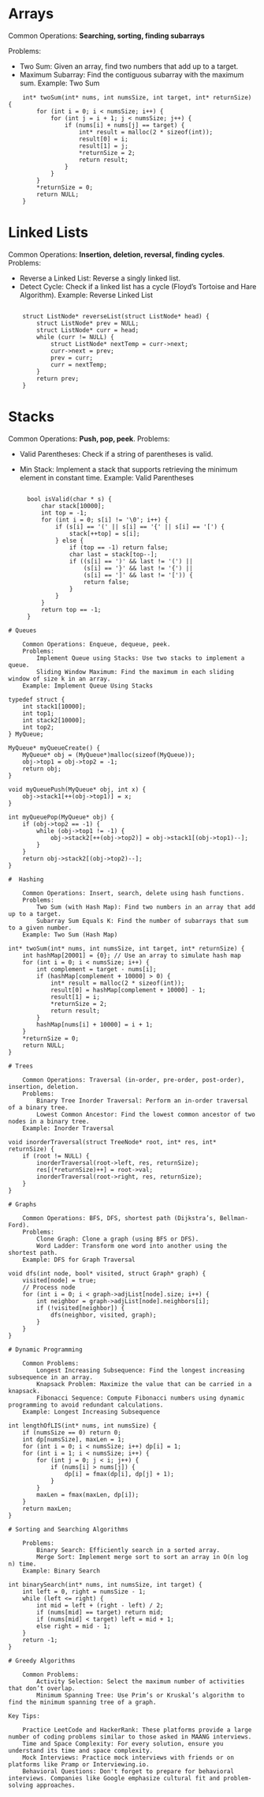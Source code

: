 # Arrays
Common Operations:   **Searching, sorting, finding subarrays**

Problems:
-  Two Sum: Given an array, find two numbers that add up to a target.
-  Maximum Subarray: Find the contiguous subarray with the maximum sum.
Example: Two Sum
```
    int* twoSum(int* nums, int numsSize, int target, int* returnSize) {
        for (int i = 0; i < numsSize; i++) {
            for (int j = i + 1; j < numsSize; j++) {
                if (nums[i] + nums[j] == target) {
                    int* result = malloc(2 * sizeof(int));
                    result[0] = i;
                    result[1] = j;
                    *returnSize = 2;
                    return result;
                }
            }
        }
        *returnSize = 0;
        return NULL;
    }
```
# Linked Lists

Common Operations: **Insertion, deletion, reversal, finding cycles**.
Problems:
-  Reverse a Linked List: Reverse a singly linked list.
-  Detect Cycle: Check if a linked list has a cycle (Floyd’s Tortoise and Hare Algorithm).
Example: Reverse Linked List

```

    struct ListNode* reverseList(struct ListNode* head) {
        struct ListNode* prev = NULL;
        struct ListNode* curr = head;
        while (curr != NULL) {
            struct ListNode* nextTemp = curr->next;
            curr->next = prev;
            prev = curr;
            curr = nextTemp;
        }
        return prev;
    }
```
# Stacks

Common Operations: **Push, pop, peek**.
Problems:
- Valid Parentheses: Check if a string of parentheses is valid.
- Min Stack: Implement a stack that supports retrieving the minimum element in constant time.
Example: Valid Parentheses

  ```

    bool isValid(char * s) {
        char stack[10000];
        int top = -1;
        for (int i = 0; s[i] != '\0'; i++) {
            if (s[i] == '(' || s[i] == '{' || s[i] == '[') {
                stack[++top] = s[i];
            } else {
                if (top == -1) return false;
                char last = stack[top--];
                if ((s[i] == ')' && last != '(') ||
                    (s[i] == '}' && last != '{') ||
                    (s[i] == ']' && last != '[')) {
                    return false;
                }
            }
        }
        return top == -1;
    }
```
# Queues

    Common Operations: Enqueue, dequeue, peek.
    Problems:
        Implement Queue using Stacks: Use two stacks to implement a queue.
        Sliding Window Maximum: Find the maximum in each sliding window of size k in an array.
    Example: Implement Queue Using Stacks

   ```

    typedef struct {
        int stack1[10000];
        int top1;
        int stack2[10000];
        int top2;
    } MyQueue;

    MyQueue* myQueueCreate() {
        MyQueue* obj = (MyQueue*)malloc(sizeof(MyQueue));
        obj->top1 = obj->top2 = -1;
        return obj;
    }

    void myQueuePush(MyQueue* obj, int x) {
        obj->stack1[++(obj->top1)] = x;
    }

    int myQueuePop(MyQueue* obj) {
        if (obj->top2 == -1) {
            while (obj->top1 != -1) {
                obj->stack2[++(obj->top2)] = obj->stack1[(obj->top1)--];
            }
        }
        return obj->stack2[(obj->top2)--];
    }
```
#  Hashing

    Common Operations: Insert, search, delete using hash functions.
    Problems:
        Two Sum (with Hash Map): Find two numbers in an array that add up to a target.
        Subarray Sum Equals K: Find the number of subarrays that sum to a given number.
    Example: Two Sum (Hash Map)

```

    int* twoSum(int* nums, int numsSize, int target, int* returnSize) {
        int hashMap[20001] = {0}; // Use an array to simulate hash map
        for (int i = 0; i < numsSize; i++) {
            int complement = target - nums[i];
            if (hashMap[complement + 10000] > 0) {
                int* result = malloc(2 * sizeof(int));
                result[0] = hashMap[complement + 10000] - 1;
                result[1] = i;
                *returnSize = 2;
                return result;
            }
            hashMap[nums[i] + 10000] = i + 1;
        }
        *returnSize = 0;
        return NULL;
    }
```
# Trees

    Common Operations: Traversal (in-order, pre-order, post-order), insertion, deletion.
    Problems:
        Binary Tree Inorder Traversal: Perform an in-order traversal of a binary tree.
        Lowest Common Ancestor: Find the lowest common ancestor of two nodes in a binary tree.
    Example: Inorder Traversal

  ```

    void inorderTraversal(struct TreeNode* root, int* res, int* returnSize) {
        if (root != NULL) {
            inorderTraversal(root->left, res, returnSize);
            res[(*returnSize)++] = root->val;
            inorderTraversal(root->right, res, returnSize);
        }
    }
```
# Graphs

    Common Operations: BFS, DFS, shortest path (Dijkstra’s, Bellman-Ford).
    Problems:
        Clone Graph: Clone a graph (using BFS or DFS).
        Word Ladder: Transform one word into another using the shortest path.
    Example: DFS for Graph Traversal

  ```

    void dfs(int node, bool* visited, struct Graph* graph) {
        visited[node] = true;
        // Process node
        for (int i = 0; i < graph->adjList[node].size; i++) {
            int neighbor = graph->adjList[node].neighbors[i];
            if (!visited[neighbor]) {
                dfs(neighbor, visited, graph);
            }
        }
    }
```
# Dynamic Programming

    Common Problems:
        Longest Increasing Subsequence: Find the longest increasing subsequence in an array.
        Knapsack Problem: Maximize the value that can be carried in a knapsack.
        Fibonacci Sequence: Compute Fibonacci numbers using dynamic programming to avoid redundant calculations.
    Example: Longest Increasing Subsequence

 ```

    int lengthOfLIS(int* nums, int numsSize) {
        if (numsSize == 0) return 0;
        int dp[numsSize], maxLen = 1;
        for (int i = 0; i < numsSize; i++) dp[i] = 1;
        for (int i = 1; i < numsSize; i++) {
            for (int j = 0; j < i; j++) {
                if (nums[i] > nums[j]) {
                    dp[i] = fmax(dp[i], dp[j] + 1);
                }
            }
            maxLen = fmax(maxLen, dp[i]);
        }
        return maxLen;
    }
```
# Sorting and Searching Algorithms

    Problems:
        Binary Search: Efficiently search in a sorted array.
        Merge Sort: Implement merge sort to sort an array in O(n log n) time.
    Example: Binary Search

 ```

    int binarySearch(int* nums, int numsSize, int target) {
        int left = 0, right = numsSize - 1;
        while (left <= right) {
            int mid = left + (right - left) / 2;
            if (nums[mid] == target) return mid;
            if (nums[mid] < target) left = mid + 1;
            else right = mid - 1;
        }
        return -1;
    }
```
# Greedy Algorithms

    Common Problems:
        Activity Selection: Select the maximum number of activities that don’t overlap.
        Minimum Spanning Tree: Use Prim’s or Kruskal’s algorithm to find the minimum spanning tree of a graph.

Key Tips:

    Practice LeetCode and HackerRank: These platforms provide a large number of coding problems similar to those asked in MAANG interviews.
    Time and Space Complexity: For every solution, ensure you understand its time and space complexity.
    Mock Interviews: Practice mock interviews with friends or on platforms like Pramp or Interviewing.io.
    Behavioral Questions: Don't forget to prepare for behavioral interviews. Companies like Google emphasize cultural fit and problem-solving approaches.
